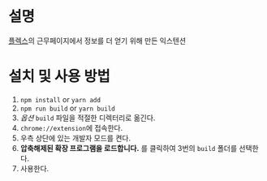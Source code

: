 # 설명
[플렉스](https://flex.team/)의 근무페이지에서 정보를 더 얻기 위해 만든 익스텐션

# 설치 및 사용 방법
1. `npm install` or `yarn add`
2. `npm run build` or `yarn build`
3. *옵션* `build` 파일을 적절한 디렉터리로 옮긴다.
4. `chrome://extension`에 접속한다.
5. 우측 상단에 있는 개발자 모드를 켠다.
6. **압축해제된 확장 프로그램을 로드합니다.** 를 클릭하여 3번의 `build` 폴더를 선택한다.
7. 사용한다.